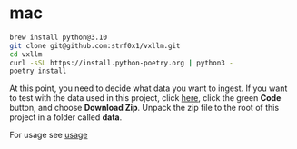 # mac
```bash
brew install python@3.10
git clone git@github.com:strf0x1/vxllm.git
cd vxllm
curl -sSL https://install.python-poetry.org | python3 -
poetry install
```
At this point, you need to decide what data you want to ingest.  If you want to test with the data used in this project, 
click [here](https://github.com/strf0x1/vxug-papers), click the green **Code** button, and choose **Download Zip**. Unpack
the zip file to the root of this project in a folder called **data**.
   
For usage see [usage](usage.md)